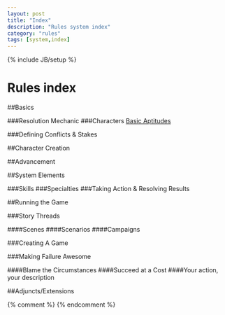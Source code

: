 ```yaml
---
layout: post
title: "Index"
description: "Rules system index"
category: "rules"
tags: [system,index]
---
```

{% include JB/setup %}
# Rules index

##Basics

###Resolution Mechanic
###Characters
[Basic Aptitudes](pages/rules/basic_aptitudes.html)

###Defining Conflicts & Stakes


##Character Creation


##Advancement


##System Elements

###Skills
###Specialties
###Taking Action & Resolving Results


##Running the Game

###Story Threads

####Scenes
####Scenarios
####Campaigns

###Creating A Game

###Making Failure Awesome

####Blame the Circumstances
####Succeed at a Cost
####Your action, your description


##Adjuncts/Extensions

{% comment %} <!--vim: set wrap ts=8 tw=0 fileencoding=utf-8 :--> {% endcomment %}
